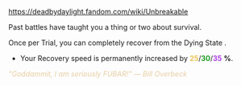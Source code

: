 https://deadbydaylight.fandom.com/wiki/Unbreakable

<p>Past battles have taught you a thing or two about survival.
<p>Once per Trial, you can completely recover from the Dying State .
</p>
<ul><li>Your Recovery speed is permanently increased by <span class="clr" style="color: #e8c252;"><b>25</b></span>/<span class="clr" style="color: #199b1e;"><b>30</b></span>/<span class="clr" style="color: #ac3ee3;"><b>35</b></span> <b>%</b>.</li></ul>
<p><i><span class="clr clr9" style="color: #e7cda2 ;">"Goddammit, I am seriously FUBAR!" — Bill Overbeck</span></i>
</p>
</p>